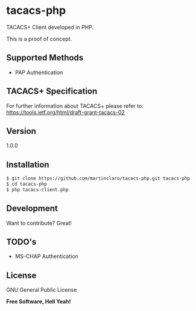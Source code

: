 # tacacs-php

TACACS+ Client developed in PHP.

This is a proof of concept.

## Supported Methods

- PAP Authentication
 
## TACACS+ Specification

For further information about TACACS+ please refer to: https://tools.ietf.org/html/draft-grant-tacacs-02

## Version

1.0.0

## Installation

```sh
$ git clone https://github.com/martinclaro/tacacs-php.git tacacs-php
$ cd tacacs-php
$ php tacacs-client.php
```
## Development

Want to contribute? Great!

## TODO's

- MS-CHAP Authentication

## License
GNU General Public License

**Free Software, Hell Yeah!**

